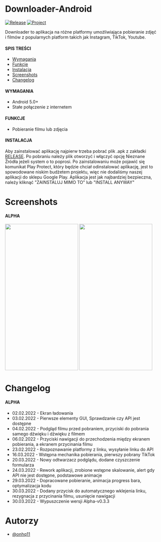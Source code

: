 # Downloader-Android
[![Release](https://img.shields.io/badge/alpha-Alpha--v0.3.3-blue)](https://github.com/sagin-pl/Downloader-Android/releases/tag/Alpha-v0.3.3)
[![Project](https://img.shields.io/badge/project-SAGIN--PL-green)](https://github.com/sagin-pl)

Downloader to aplikacja na różne platformy umożliwiająca pobieranie zdjęć i filmów z popularnych platform takich jak Instagram, TikTok, Youtube.

#### SPIS TREŚCI
- [Wymagania](#wymagania)
- [Funkcje](#funkcje)
- [Instalacja](#instalacja)
- [Screenshots](#screenshots)
- [Changelog](#changelog)

#### WYMAGANIA
- Android 5.0+
- Stałe połączenie z internetem

#### FUNKCJE
- Pobieranie filmu lub zdjęcia

#### INSTALACJA
Aby zainstalować aplikację najpierw trzeba pobrać plik .apk z zakładki [RELEASE](https://github.com/sagin-pl/Downloader-Android/releases). Po pobraniu należy plik otworzyć i włączyć opcję Nieznane Źródła jeżeli system o to poprosi. Po zainstalowaniu może pojawić się komunikat Play Protect, który będzie chciał odinstalować aplikację, jest to spowodowane niskim budżetem projektu, więc nie dodaliśmy naszej aplikacji do sklepu Google Play. Aplikacja jest jak najbardziej bezpieczna, należy kliknąć "ZAINSTALUJ MIMO TO" lub "INSTALL ANYWAY"

# Screenshots
#### ALPHA
<img src='https://imgur.com/byFWZbB.jpg' height='480' width='240'/>  <img src='https://imgur.com/XqjTsLv.jpg' height='480' width='240'/>

# Changelog
#### ALPHA
- 02.02.2022 - Ekran ładowania
- 03.02.2022 - Pierwsze elementy GUI, Sprawdzanie czy API jest dostępne
- 04.02.2022 - Podgląd filmu przed pobraniem, przyciski do pobrania samego dźwięku i dźwięku z filmem
- 06.02.2022 - Przyciski nawigacji do przechodzenia między ekranem pobierania, a ekranem przycinania filmu
- 23.02.2022 - Rozpoznawanie platformy z linku, wysyłanie linku do API
- 16.03.2022 - Wstępna mechanika pobierania, pierwszy pobrany TikTok
- 20.03.2022 - Nowy odtwarzacz podglądu, dodane czyszczenie formularza
- 24.03.2022 - Rework aplikacji, zrobione wstępne skalowanie, alert gdy API nie jest dostępne, podstawowe animacje
- 29.03.2022 - Dopracowane pobieranie, animacja progress bara, optymalizacja kodu
- 30.03.2022 - Dodany przycisk do automatycznego wklejenia linku, rezygnacja z przycinania filmu, usunięcie nawigacji
- 30.03.2022 - Wypuszczenie wersji Alpha-v0.3.3

# Autorzy
- [@onhq11](https://github.com/onhq11)

